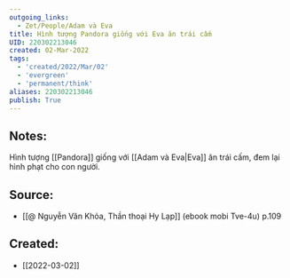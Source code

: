 ```yaml
---
outgoing_links:
  - Zet/People/Adam và Eva
title: Hình tượng Pandora giống với Eva ăn trái cấm
UID: 220302213046
created: 02-Mar-2022
tags:
  - 'created/2022/Mar/02'
  - 'evergreen'
  - 'permanent/think'
aliases: 220302213046
publish: True
---
```

## Notes:
Hình tượng [[Pandora]] giống với [[Adam và Eva|Eva]] ăn trái cấm, đem lại hình phạt cho con người.

## Source:
- [[@ Nguyễn Văn Khỏa, Thần thoại Hy Lạp]] (ebook mobi Tve-4u) p.109

## Created:
- [[2022-03-02]]
